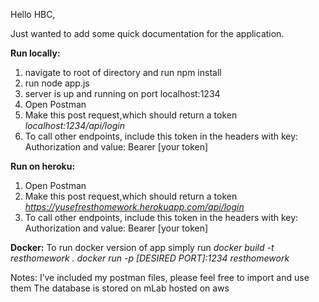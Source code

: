 Hello HBC,

Just wanted to add some quick documentation for the application.

**Run locally:**
1. navigate to root of directory and run npm install
2. run node app.js
3. server is up and running on port localhost:1234
4. Open Postman
5. Make this post request,which should return a token
_localhost:1234/api/login_
6. To call other endpoints, include this token in the headers with key: Authorization and value: Bearer [your token]

**Run on heroku:**
1. Open Postman
2. Make this post request,which should return a token
 _https://yusefresthomework.herokuapp.com/api/login_
4. To call other endpoints, include this token in the headers with key: Authorization and value: Bearer [your token]

**Docker:**
To run docker version of app simply run
_docker build -t resthomework .
docker run -p [DESIRED PORT]:1234 resthomework_


Notes:
I’ve included my postman files, please feel free to import and use them
The database is stored on mLab hosted on aws
